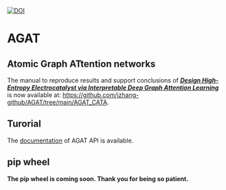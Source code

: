 [![DOI](https://zenodo.org/badge/545430295.svg)](https://zenodo.org/badge/latestdoi/545430295)

# AGAT
## Atomic Graph ATtention networks

The manual to reproduce  results and support conclusions of [***Design High-Entropy Electrocatalyst via Interpretable Deep Graph Attention Learning***](https://doi.org/10.1016/j.joule.2023.06.003) is now available at: https://github.com/jzhang-github/AGAT/tree/main/AGAT_CATA.

## Turorial
The [documentation](https://jzhang-github.github.io/AGAT/) of AGAT API is available.

## pip wheel
**The pip wheel is coming soon. Thank you for being so patient.**
